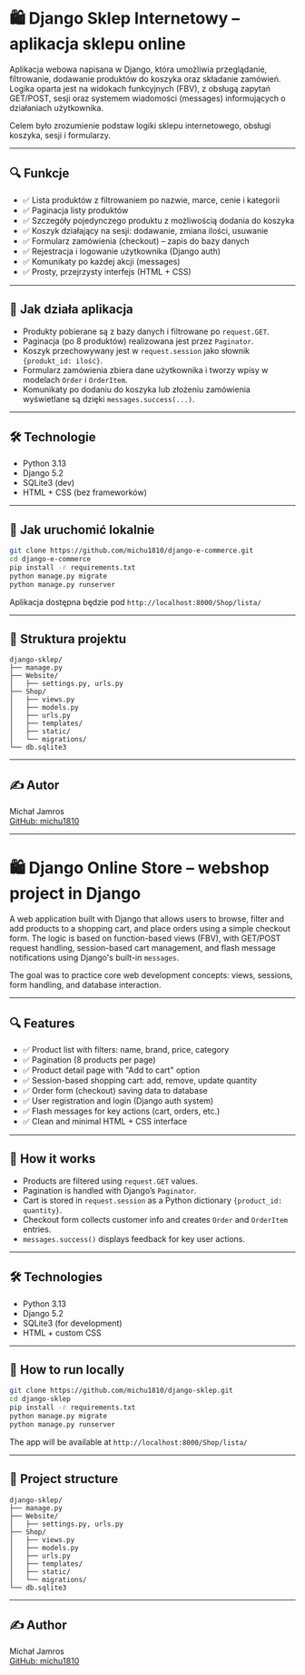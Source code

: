 
# 🛍️ Django Sklep Internetowy – aplikacja sklepu online

Aplikacja webowa napisana w Django, która umożliwia przeglądanie, filtrowanie, dodawanie produktów do koszyka oraz składanie zamówień. Logika oparta jest na widokach funkcyjnych (FBV), z obsługą zapytań GET/POST, sesji oraz systemem wiadomości (messages) informujących o działaniach użytkownika.

Celem było zrozumienie podstaw logiki sklepu internetowego, obsługi koszyka, sesji i formularzy.

---

## 🔍 Funkcje

- ✅ Lista produktów z filtrowaniem po nazwie, marce, cenie i kategorii
- ✅ Paginacja listy produktów
- ✅ Szczegóły pojedynczego produktu z możliwością dodania do koszyka
- ✅ Koszyk działający na sesji: dodawanie, zmiana ilości, usuwanie
- ✅ Formularz zamówienia (checkout) – zapis do bazy danych
- ✅ Rejestracja i logowanie użytkownika (Django auth)
- ✅ Komunikaty po każdej akcji (messages)
- ✅ Prosty, przejrzysty interfejs (HTML + CSS)

---

## 🧠 Jak działa aplikacja

- Produkty pobierane są z bazy danych i filtrowane po `request.GET`.
- Paginacja (po 8 produktów) realizowana jest przez `Paginator`.
- Koszyk przechowywany jest w `request.session` jako słownik `{produkt_id: ilość}`.
- Formularz zamówienia zbiera dane użytkownika i tworzy wpisy w modelach `Order` i `OrderItem`.
- Komunikaty po dodaniu do koszyka lub złożeniu zamówienia wyświetlane są dzięki `messages.success(...)`.

---

## 🛠️ Technologie

- Python 3.13
- Django 5.2
- SQLite3 (dev)
- HTML + CSS (bez frameworków)

---

## 🚀 Jak uruchomić lokalnie

```bash
git clone https://github.com/michu1810/django-e-commerce.git
cd django-e-commerce
pip install -r requirements.txt
python manage.py migrate
python manage.py runserver
```

Aplikacja dostępna będzie pod `http://localhost:8000/Shop/lista/`

---

## 📁 Struktura projektu

```
django-sklep/
├── manage.py
├── Website/
│   ├── settings.py, urls.py
├── Shop/
│   ├── views.py
│   ├── models.py
│   ├── urls.py
│   ├── templates/
│   ├── static/
│   └── migrations/
└── db.sqlite3
```

---

## ✍️ Autor

Michał Jamros  
[GitHub: michu1810](https://github.com/michu1810)

---

# 🛍️ Django Online Store – webshop project in Django

A web application built with Django that allows users to browse, filter and add products to a shopping cart, and place orders using a simple checkout form. The logic is based on function-based views (FBV), with GET/POST request handling, session-based cart management, and flash message notifications using Django's built-in `messages`.

The goal was to practice core web development concepts: views, sessions, form handling, and database interaction.

---

## 🔍 Features

- ✅ Product list with filters: name, brand, price, category
- ✅ Pagination (8 products per page)
- ✅ Product detail page with "Add to cart" option
- ✅ Session-based shopping cart: add, remove, update quantity
- ✅ Order form (checkout) saving data to database
- ✅ User registration and login (Django auth system)
- ✅ Flash messages for key actions (cart, orders, etc.)
- ✅ Clean and minimal HTML + CSS interface

---

## 🧠 How it works

- Products are filtered using `request.GET` values.
- Pagination is handled with Django’s `Paginator`.
- Cart is stored in `request.session` as a Python dictionary `{product_id: quantity}`.
- Checkout form collects customer info and creates `Order` and `OrderItem` entries.
- `messages.success()` displays feedback for key user actions.

---

## 🛠️ Technologies

- Python 3.13
- Django 5.2
- SQLite3 (for development)
- HTML + custom CSS

---

## 🚀 How to run locally

```bash
git clone https://github.com/michu1810/django-sklep.git
cd django-sklep
pip install -r requirements.txt
python manage.py migrate
python manage.py runserver
```

The app will be available at `http://localhost:8000/Shop/lista/`

---

## 📁 Project structure

```
django-sklep/
├── manage.py
├── Website/
│   ├── settings.py, urls.py
├── Shop/
│   ├── views.py
│   ├── models.py
│   ├── urls.py
│   ├── templates/
│   ├── static/
│   └── migrations/
└── db.sqlite3
```

---

## ✍️ Author

Michał Jamros  
[GitHub: michu1810](https://github.com/michu1810)
